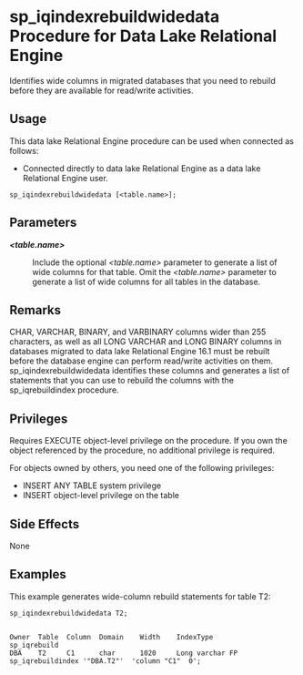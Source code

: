 <!-- loioa87db4e784f2101596f1b7355fcd2137 -->

# sp\_iqindexrebuildwidedata Procedure for Data Lake Relational Engine

Identifies wide columns in migrated databases that you need to rebuild before they are available for read/write activities.



<a name="loioa87db4e784f2101596f1b7355fcd2137__section_umy_gqn_14b"/>

## Usage

This data lake Relational Engine procedure can be used when connected as follows:

-   Connected directly to data lake Relational Engine as a data lake Relational Engine user.



```
sp_iqindexrebuildwidedata [<table.name>];
```



<a name="loioa87db4e784f2101596f1b7355fcd2137__section_hjl_dbz_mbb"/>

## Parameters


<dl>
<dt><b>

*<table.name\>*

</b></dt>
<dd>

Include the optional *<table.name\>* parameter to generate a list of wide columns for that table. Omit the *<table.name\>* parameter to generate a list of wide columns for all tables in the database.



</dd>
</dl>



<a name="loioa87db4e784f2101596f1b7355fcd2137__section_xj5_z1z_mbb"/>

## Remarks

CHAR, VARCHAR, BINARY, and VARBINARY columns wider than 255 characters, as well as all LONG VARCHAR and LONG BINARY columns in databases migrated to data lake Relational Engine 16.1 must be rebuilt before the database engine can perform read/write activities on them. sp\_iqindexrebuildwidedata identifies these columns and generates a list of statements that you can use to rebuild the columns with the sp\_iqrebuildindex procedure.



## Privileges

Requires EXECUTE object-level privilege on the procedure. If you own the object referenced by the procedure, no additional privilege is required.

For objects owned by others, you need one of the following privileges:

-   INSERT ANY TABLE system privilege
-   INSERT object-level privilege on the table



## Side Effects

None



## Examples

This example generates wide-column rebuild statements for table T2:

```
sp_iqindexrebuildwidedata T2;
```

```

Owner  Table  Column  Domain    Width    IndexType            sp_iqrebuild
DBA    T2     C1      char      1020     Long varchar FP      sp_iqrebuildindex '"DBA.T2"'  'column "C1"  0';  
```

